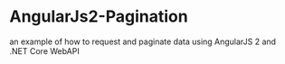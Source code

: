 # AngularJs2-Pagination
an example of how to request and paginate data using AngularJS 2 and .NET Core WebAPI
